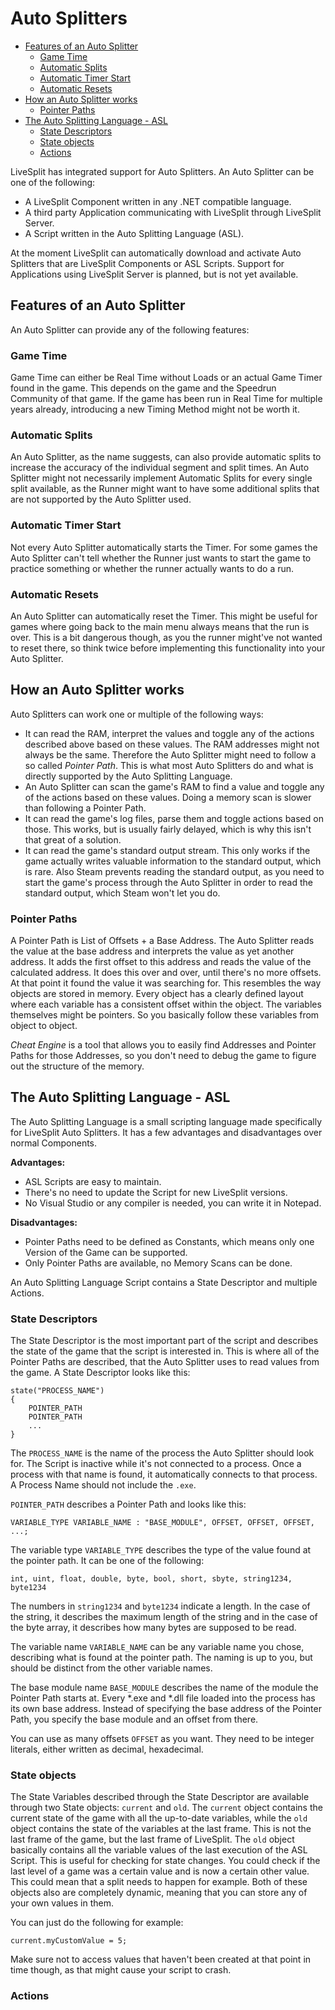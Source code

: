 # Auto Splitters

<!-- TOC depth:6 withLinks:1 updateOnSave:1 orderedList:0 -->

- [Features of an Auto Splitter](#features-of-an-auto-splitter)
	- [Game Time](#game-time)
	- [Automatic Splits](#automatic-splits)
	- [Automatic Timer Start](#automatic-timer-start)
	- [Automatic Resets](#automatic-resets)
- [How an Auto Splitter works](#how-an-auto-splitter-works)
	- [Pointer Paths](#pointer-paths)
- [The Auto Splitting Language - ASL](#the-auto-splitting-language-asl)
	- [State Descriptors](#state-descriptors)
	- [State objects](#state-objects)
	- [Actions](#actions)
<!-- /TOC -->

LiveSplit has integrated support for Auto Splitters. An Auto Splitter can be one of the following:
* A LiveSplit Component written in any .NET compatible language.
* A third party Application communicating with LiveSplit through LiveSplit  Server.
* A Script written in the Auto Splitting Language (ASL).

At the moment LiveSplit can automatically download and activate Auto Splitters that are LiveSplit Components or ASL Scripts. Support for Applications using LiveSplit Server is planned, but is not yet available.

## Features of an Auto Splitter

An Auto Splitter can provide any of the following features:

### Game Time

Game Time can either be Real Time without Loads or an actual Game Timer found in the game. This depends on the game and the Speedrun Community of that game. If the game has been run in Real Time for multiple years already, introducing a new Timing Method might not be worth it.

### Automatic Splits

An Auto Splitter, as the name suggests, can also provide automatic splits to increase the accuracy of the individual segment and split times. An Auto Splitter might not necessarily implement Automatic Splits for every single split available, as the Runner might want to have some additional splits that are not supported by the Auto Splitter used.

### Automatic Timer Start

Not every Auto Splitter automatically starts the Timer. For some games the Auto Splitter can't tell whether the Runner just wants to start the game to practice something or whether the runner actually wants to do a run.

### Automatic Resets

An Auto Splitter can automatically reset the Timer. This might be useful for games where going back to the main menu always means that the run is over. This is a bit dangerous though, as you the runner might've not wanted to reset there, so think twice before implementing this functionality into your Auto Splitter.

## How an Auto Splitter works

Auto Splitters can work one or multiple of the following ways:
 * It can read the RAM, interpret the values and toggle any of the actions described above based on these values. The RAM addresses might not always be the same. Therefore the Auto Splitter might need to follow a so called *Pointer Path*. This is what most Auto Splitters do and what is directly supported by the Auto Splitting Language.
 * An Auto Splitter can scan the game's RAM to find a value and toggle any of the actions based on these values. Doing a memory scan is slower than following a Pointer Path.
 * It can read the game's log files, parse them and toggle actions based on those. This works, but is usually fairly delayed, which is why this isn't that great of a solution.
 * It can read the game's standard output stream. This only works if the game actually writes valuable information to the standard output, which is rare. Also Steam prevents reading the standard output, as you need to start the game's process through the Auto Splitter in order to read the standard output, which Steam won't let you do.

### Pointer Paths

A Pointer Path is List of Offsets + a Base Address. The Auto Splitter reads the value at the base address and interprets the value as yet another address. It adds the first offset to this address and reads the value of the calculated address. It does this over and over, until there's no more offsets. At that point it found the value it was searching for. This resembles the way objects are stored in memory. Every object has a clearly defined layout where each variable has a consistent offset within the object. The variables themselves might be pointers. So you basically follow these variables from object to object.

*Cheat Engine* is a tool that allows you to easily find Addresses and Pointer Paths for those Addresses, so you don't need to debug the game to figure out the structure of the memory.

## The Auto Splitting Language - ASL

The Auto Splitting Language is a small scripting language made specifically for LiveSplit Auto Splitters. It has a few advantages and disadvantages over normal Components.

**Advantages:**
 * ASL Scripts are easy to maintain.
 * There's no need to update the Script for new LiveSplit versions.
 * No Visual Studio or any compiler is needed, you can write it in Notepad.

**Disadvantages:**
 * Pointer Paths need to be defined as Constants, which means only one Version of the Game can be supported.
 * Only Pointer Paths are available, no Memory Scans can be done.

An Auto Splitting Language Script contains a State Descriptor and multiple Actions.

### State Descriptors

The State Descriptor is the most important part of the script and describes the state of the game that the script is interested in. This is where all of the Pointer Paths are described, that the Auto Splitter uses to read values from the game. A State Descriptor looks like this:
```
state("PROCESS_NAME")
{
	POINTER_PATH
	POINTER_PATH
	...
}
```

The `PROCESS_NAME` is the name of the process the Auto Splitter should look for. The Script is inactive while it's not connected to a process. Once a process with that name is found, it automatically connects to that process. A Process Name should not include the `.exe`.

`POINTER_PATH` describes a Pointer Path and looks like this:
```
VARIABLE_TYPE VARIABLE_NAME : "BASE_MODULE", OFFSET, OFFSET, OFFSET, ...;
```

The variable type `VARIABLE_TYPE` describes the type of the value found at the pointer path. It can be one of the following:
```
int, uint, float, double, byte, bool, short, sbyte, string1234, byte1234
```

The numbers in `string1234` and `byte1234` indicate a length. In the case of the string, it describes the maximum length of the string and in the case of the byte array, it describes how many bytes are supposed to be read.

The variable name `VARIABLE_NAME` can be any variable name you chose, describing what is found at the pointer path. The naming is up to you, but should be distinct from the other variable names.

The base module name `BASE_MODULE` describes the name of the module the Pointer Path starts at. Every \*.exe and \*.dll file loaded into the process has its own base address. Instead of specifying the base address of the Pointer Path, you specify the base module and an offset from there.

You can use as many offsets `OFFSET` as you want. They need to be integer literals, either written as decimal, hexadecimal.

### State objects

The State Variables described through the State Descriptor are available through two State objects: `current` and `old`. The `current` object contains the current state of the game with all the up-to-date variables, while the `old` object contains the state of the variables at the last frame. This is not the last frame of the game, but the last frame of LiveSplit. The `old` object basically contains all the variable values of the last execution of the ASL Script. This is useful for checking for state changes. You could check if the last level of a game was a certain value and is now a certain other value. This could mean that a split needs to happen for example. Both of these objects also are completely dynamic, meaning that you can store any of your own values in them.

You can just do the following for example:
```
current.myCustomValue = 5;
```

Make sure not to access values that haven't been created at that point in time though, as that might cause your script to crash.

### Actions
